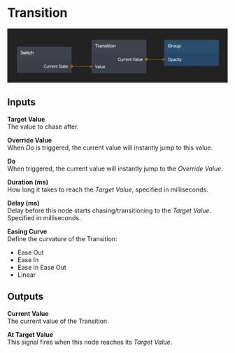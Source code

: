 # Transition

![](transition.png)

<div class = "node-inputs">

## Inputs

**Target Value**  
The value to chase after.

**Override Value**  
When _Do_ is triggered, the current value will instantly jump to this value.

**Do**  
When triggered, the current value will instantly jump to the _Override Value_.

**Duration (ms)**  
How long it takes to reach the _Target Value_, specified in milliseconds.

**Delay (ms)**  
Delay before this node starts chasing/transitioning to the _Target Value_. Specified in milliseconds.

**Easing Curve**  
Define the curvature of the Transition:

- Ease Out
- Ease In
- Ease in Ease Out
- Linear

</div>

<div class = "node-outputs">

## Outputs

**Current Value**  
The current value of the Transition.

**At Target Value**  
This signal fires when this node reaches its _Target Value_.

</div>
